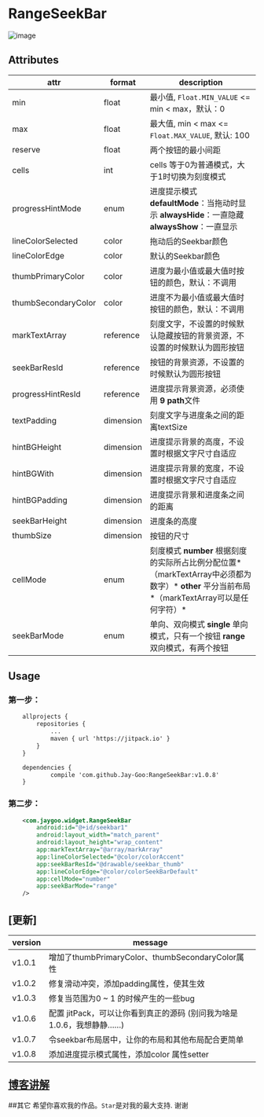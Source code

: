 
# RangeSeekBar 

![image](https://github.com/Jay-Goo/RangeSeekBar/blob/master/Gif/2017-02-08%2019_27_55.gif)

## Attributes

attr | format | description
-------- | ---|---
min|float|最小值, `Float.MIN_VALUE` <= min < max，默认：0
max|float|最大值, min < max <= `Float.MAX_VALUE`, 默认: 100
reserve|float|两个按钮的最小间距
cells|int|cells 等于0为普通模式，大于1时切换为刻度模式
progressHintMode|enum|进度提示模式 **defaultMode**：当拖动时显示 **alwaysHide**：一直隐藏 **alwaysShow**：一直显示
lineColorSelected|color|拖动后的Seekbar颜色
lineColorEdge|color|默认的Seekbar颜色
thumbPrimaryColor|color|进度为最小值或最大值时按钮的颜色，默认：不调用
thumbSecondaryColor|color|进度不为最小值或最大值时按钮的颜色，默认：不调用
markTextArray|reference|刻度文字，不设置的时候默认隐藏按钮的背景资源，不设置的时候默认为圆形按钮
seekBarResId|reference|按钮的背景资源，不设置的时候默认为圆形按钮
progressHintResId|reference|进度提示背景资源，必须使用 **9 path**文件
textPadding|dimension|刻度文字与进度条之间的距离textSize|dimension|刻度文字和进度提示文字的大小
hintBGHeight|dimension|进度提示背景的高度，不设置时根据文字尺寸自适应
hintBGWith|dimension|进度提示背景的宽度，不设置时根据文字尺寸自适应
hintBGPadding|dimension|进度提示背景和进度条之间的距离
seekBarHeight|dimension|进度条的高度
thumbSize|dimension|按钮的尺寸
cellMode|enum|刻度模式 **number** 根据刻度的实际所占比例分配位置*（markTextArray中必须都为数字）* **other** 平分当前布局*（markTextArray可以是任何字符）*
seekBarMode| enum |单向、双向模式 **single** 单向模式，只有一个按钮 **range** 双向模式，有两个按钮

## Usage

### 第一步：

```xml
    allprojects {
		repositories {
			...
			maven { url 'https://jitpack.io' }
		}
	}

	dependencies {
	        compile 'com.github.Jay-Goo:RangeSeekBar:v1.0.8'
	}

```


### 第二步：

```xml
    <com.jaygoo.widget.RangeSeekBar
        android:id="@+id/seekbar1"
        android:layout_width="match_parent"
        android:layout_height="wrap_content"
        app:markTextArray="@array/markArray"
        app:lineColorSelected="@color/colorAccent"
        app:seekBarResId="@drawable/seekbar_thumb"
        app:lineColorEdge="@color/colorSeekBarDefault"
        app:cellMode="number"
        app:seekBarMode="range"
    />
```

## [更新]
version | message
-------- | ---
v1.0.1 | 增加了thumbPrimaryColor、thumbSecondaryColor属性
v1.0.2 | 修复滑动冲突，添加padding属性，使其生效
v1.0.3 | 修复当范围为0 ~ 1 的时候产生的一些bug
v1.0.6 | 配置 jitPack，可以让你看到真正的源码 (别问我为啥是1.0.6，我想静静……)
v1.0.7 | 令seekbar布局居中，让你的布局和其他布局配合更简单
v1.0.8 | 添加进度提示模式属性，添加color 属性setter
## [博客讲解](http://blog.csdn.net/google_acmer/article/details/54971421)

##其它
希望你喜欢我的作品。`Star`是对我的最大支持. 谢谢




